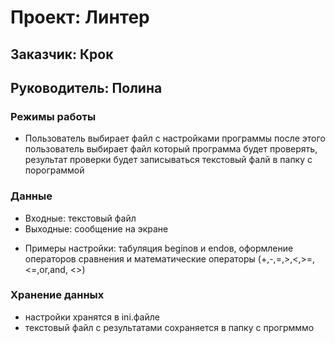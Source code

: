 # Проект: Линтер

## Заказчик: Крок
## Руководитель: Полина

### Режимы работы
* Пользователь выбирает файл с настройками программы после этого пользователь выбирает файл который программа будет проверять, результат проверки будет записываться текстовый фалй в папку с порограммой


### Данные
* Входные: текстовый файл
* Выходные: сообщение на экране 
+ Примеры настройки: табуляция beginов и endoв, оформление операторов сравнения и математические операторы (+,-,=,>,<,>=,<=,or,and,
<>) 
### Хранение данных
* настройки хранятся в ini.файле
* текстовый файл с результатами сохраняется в папку с прогрмммо

 